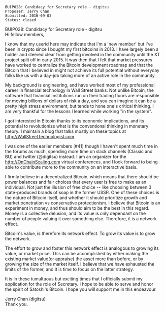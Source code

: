     BUIP028: Candidacy for Secretary role - digitsu
    Proposer: Jerry Chan
    Submitted: 2016-09-03
    Status: closed

BUIP028: Candidacy for Secretary role - digitsu  
Hi fellow members,  
  
I know that my userid here may indicate that I'm a 'new member' but I've
been in crypto since I bought my first bitcoins in 2013. I have largely
been a holder and steered clear from getting involved in the community
until the XT project split off in early 2015. It was then that I felt
that market pressures have worked to centralize the Bitcoin development
roadmap and that the Bitcoin that I believed in might not achieve its
full potential without everyday folks like us with a day-job taking more
of an active role in the community.  
  
  
  
My background is engineering, and have worked most of my professional
career in financial technology in Wall Street banks. Not unlike Bitcoin,
the software that financial institutions run on their trading floors are
responsible for moving billions of dollars of risk a day, and you can
imagine it can be a pretty high stress environment, but tends to hone
one's critical thinking. I am very thankful for the lessons I learned
while working "in the system".  
  
  
  
I got interested in Bitcoin thanks to its economic implications, and its
potential to revolutionize what is the conventional thinking in monetary
theory. I maintain a blog that talks mostly on these topics at
<http://WallStreetTechnologist.com>  
  
  
  
I was one of the earlier members (\#41) though I haven't spent much time
in the forums as much, spending more time on slack channels (Classic and
BU) and twitter (@digitsu) instead. I am an organizer for the
<http://OnChainScaling.com> virtual conferences, and I look forward to
being able to contribute more to the community on an interactive
basis.  
  
  
  
I firmly believe in a decentralized Bitcoin, which means that there
should be power balances and fair choices that every user is free to
make as an individual. Not just the illusion of free choice -- like
choosing between 3 state-produced brands of soap in the former USSR. One
of these choices is the nature of Bitcoin itself, and whether it should
prioritize growth and market penetration vs conservative protectionism.
I believe that Bitcoin is an experiment in money, and thus should aim to
be the best in this regard. Money is a collective delusion, and its
value is only dependant on the number of people valuing it over
something else. Therefore, it is a network effect.  
  
  
  
Bitcoin's value, is therefore its network effect. To grow its value is
to grow the network.  
  
  
  
The effort to grow and foster this network effect is analogous to
growing its value, or market price. This can be accomplished by either
making the existing market value(or appraise) the asset more than
before, or by growing the size of the market itself. I believe that we
have exhausted the limits of the former, and it is time to focus on the
latter strategy.  
  
  
  
It is in these tumultuous but exciting times that I officially submit my
application for the role of Secretary. I hope to be able to serve and
honor the spirit of Satoshi's Bitcoin. I hope you will support me in
this endeavour.  
  
  
Jerry Chan (digitsu)  
Thank you.
